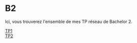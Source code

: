 # B2

Ici, vous trouverez l'ensemble de mes TP réseau de Bachelor 2.

[TP1](./Reseau/tp/tp1.md)  
[TP2](./Reseau/tp2/tp2.md)  